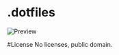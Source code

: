 .dotfiles
=========

![Preview](http://uppix.net/7/3/2/d42c14b265927e37002266c5088a8.png)

#License
No licenses, public domain.
